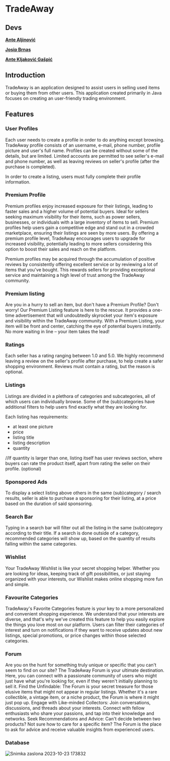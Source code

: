 # TradeAway

## Devs

**[Ante Aljinović](https://github.com/aljinovic-ante)**

**[Josip Brnas](https://github.com/Jole56)**

**[Ante Kljaković Gašpić](https://github.com/wsp83)**

## Introduction

TradeAway is an application designed to assist users in selling used items or buying them from other users. This application created primarily in Java focuses on creating an user-friendly trading environment.

## Features

### User Profiles

Each user needs to create a profile in order to do anything except browsing. TradeAway profile consists of an username, e-mail, phone number, profile picture and user's full name. Profiles can be created without some of the details, but are limited. Limited accounts are permitted to see seller's e-mail and phone number, as well as leaving reviews on seller's profile (after the purchase is completed).

In order to create a listing, users must fully complete their profile information.

### Premium Profile

Premium profiles enjoy increased exposure for their listings, leading to faster sales and a higher volume of potential buyers.
Ideal for sellers seeking maximum visibility for their items, such as power sellers, businesses, or individuals with a large inventory of items to sell.
Premium profiles help users gain a competitive edge and stand out in a crowded marketplace, ensuring their listings are seen by more users.
By offering a premium profile level, TradeAway encourages users to upgrade for increased visibility, potentially leading to more sellers considering this option to boost their sales and reach on the platform.

Premium profiles may be acquired through the accumulation of positive reviews by consistently offering excellent service or by reviewing a lot of items that you've bought. This rewards sellers for providing exceptional service and maintaining a high level of trust among the TradeAway community.

### Premium listing

Are you in a hurry to sell an item, but don't have a Premium Profile? Don't worry! Our Premium Listing feature is here to the rescue. It provides a one-time advertisement that will undoubtedly skyrocket your item's exposure and visibility within the TradeAway community.
With a Premium Listing, your item will be front and center, catching the eye of potential buyers instantly. No more waiting in line – your item takes the lead!

### Ratings

Each seller has a rating ranging between 1.0 and 5.0. We highly recommend leaving a review on the seller's profile after purchase, to help create a safer shopping environment.
Reviews must contain a rating, but the reason is optional.

### Listings

Listings are divided in a plethora of categories and subcategories, all of which users can individually browse. Some of the (sub)categories have additional filters to help users find exactly what they are looking for.

Each listing has requirements:
  - at least one picture
  - price
  - listing title
  - listing description
  - quantity

//If quantity is larger than one, listing itself has user reviews section, where buyers can rate the product itself, apart from rating the seller on their profile. (optional)

### Sponspored Ads

To display a select listing above others in the same (sub)category / search results, seller is able to purchase a sponsoring for their listing, at a price based on the duration of said sponsoring.

### Search Bar

Typing in a search bar will filter out all the listing in the same (sub)category according to their title. If a search is done outside of a category, recommended categories will show up, based on the quantity of results falling within the same categories.

### Wishlist

Your TradeAway Wishlist is like your secret shopping helper. Whether you are looking for ideas, keeping track of gift possibilities, or just staying organized with your interests, our Wishlist makes online shopping more fun and simple.

### Favourite Categories

TradeAway's Favorite Categories feature is your key to a more personalized and convenient shopping experience. We understand that your interests are diverse, and that's why we've created this feature to help you easily explore the things you love most on our platform. Users can filter their categories of interest and turn on notifications if they want to receive updates about new listings, special promotions, or price changes within those selected categories.

### Forum

Are you on the hunt for something truly unique or specific that you can't seem to find on our site? The TradeAway Forum is your ultimate destination. Here, you can connect with a passionate community of users who might just have what you're looking for, even if they weren't initially planning to sell it.
Find the Unfindable: The Forum is your secret treasure for those elusive items that might not appear in regular listings. Whether it's a rare collectible, a vintage item, or a niche product, the Forum is where it might just pop up.
Engage with Like-minded Collectors: Join conversations, discussions, and threads about your interests. Connect with fellow enthusiasts who share your passions, and tap into their knowledge and networks.
Seek Recommendations and Advice: Can't decide between two products? Not sure how to care for a specific item? The Forum is the place to ask for advice and receive valuable insights from experienced users.

### Database 
![Snimka zaslona 2023-10-23 173832](https://github.com/OSS-Java-Seminar-2023/TradeAway/assets/147553144/14d93e51-f3c7-4220-87d8-529f69807ae8)
